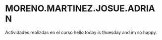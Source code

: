 # MORENO.MARTINEZ.JOSUE.ADRIAN
Actividades realizdas en el curso 
hello today is thuesday and im so happy.
